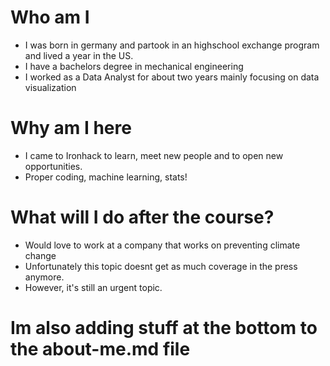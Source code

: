 
# Who am I

* I was born in germany and partook in an highschool exchange program and lived a year in the US.
* I have a bachelors degree in mechanical engineering
* I worked as a Data Analyst for about two years mainly focusing on data visualization

# Why am I here

* I came to Ironhack to learn, meet new people and to open new opportunities.
* Proper coding, machine learning, stats!

# What will I do after the course?

* Would love to work at a company that works on preventing climate change
* Unfortunately this topic doesnt get as much coverage in the press anymore.
* However, it's still an urgent topic. 

# Im also adding stuff at the bottom to the about-me.md file
